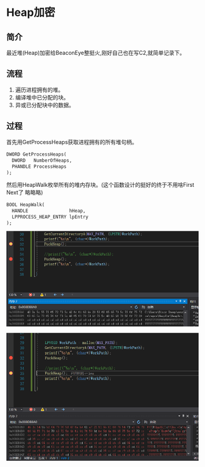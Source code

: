 # Heap加密

## 简介

最近堆\(Heap\)加密给BeaconEye整挺火,刚好自己也在写C2,就简单记录下。

## 流程

1. 遍历进程拥有的堆。
2. 编译堆中已分配的块。
3. 异或已分配块中的数据。

## 过程

首先用GetProcessHeaps获取进程拥有的所有堆句柄。

```text
DWORD GetProcessHeaps(
  DWORD   NumberOfHeaps,
  PHANDLE ProcessHeaps
);
```

然后用HeapWalk枚举所有的堆内存块。\(这个函数设计的挺好的终于不用啥First Next了 略略略\)

```text
BOOL HeapWalk(
  HANDLE               hHeap,
  LPPROCESS_HEAP_ENTRY lpEntry
);
```

![](../../.gitbook/assets/image%20%28289%29.png)

![](../../.gitbook/assets/image%20%28288%29.png)


